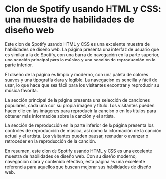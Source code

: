 # Clon de Spotify usando HTML y CSS: una muestra de habilidades de diseño web

Este clon de Spotify usando HTML y CSS es una excelente muestra de habilidades de diseño web. La página presenta una interfaz de usuario que es similar a la de Spotify, con una barra de navegación en la parte superior, una sección principal para la música y una sección de reproducción en la parte inferior.

El diseño de la página es limpio y moderno, con una paleta de colores suaves y una tipografía clara y legible. La navegación es sencilla y fácil de usar, lo que hace que sea fácil para los visitantes encontrar y reproducir su música favorita.

La sección principal de la página presenta una selección de canciones populares, cada una con su propia imagen y título. Los visitantes pueden hacer clic en las imágenes para reproducir la canción o en los títulos para obtener más información sobre la canción y el artista.

La sección de reproducción en la parte inferior de la página presenta los controles de reproducción de música, así como la información de la canción actual y el artista. Los visitantes pueden pausar, reanudar o avanzar o retroceder en la reproducción de la canción.

En resumen, este clon de Spotify usando HTML y CSS es una excelente muestra de habilidades de diseño web. Con su diseño moderno, navegación clara y contenido efectivo, esta página es una excelente referencia para aquellos que buscan mejorar sus habilidades de diseño web.
